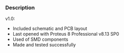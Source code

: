 ### Description

v1.0:
- Included schematic and PCB layout
- Last opened with Proteus 8 Professional v8.13 SP0
- Used of SMD components
- Made and tested successfully